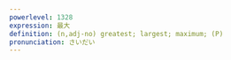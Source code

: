 ```yaml
---
powerlevel: 1328
expression: 最大
definition: (n,adj-no) greatest; largest; maximum; (P)
pronunciation: さいだい
---
```

